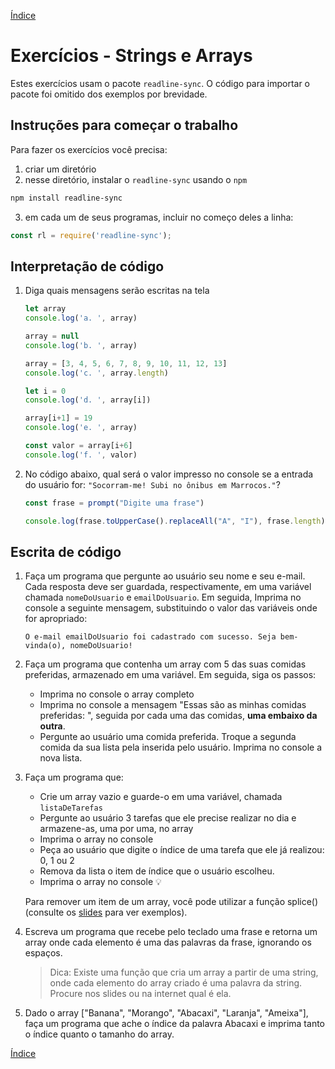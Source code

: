 [Índice](README.md)

# Exercícios - Strings e Arrays

Estes exercícios usam o pacote `readline-sync`. O código para importar o pacote foi omitido dos exemplos por brevidade.

## Instruções para começar o trabalho
Para fazer os exercícios você precisa:

1. criar um diretório
2. nesse diretório, instalar o `readline-sync` usando o `npm`

  ```sh
  npm install readline-sync

  ```

3. em cada um de seus programas, incluir no começo deles a linha:

  ```js
  const rl = require('readline-sync');
  ```

## Interpretação de código

1. Diga quais mensagens serão escritas na tela

    ```js
    let array
    console.log('a. ', array)

    array = null
    console.log('b. ', array)

    array = [3, 4, 5, 6, 7, 8, 9, 10, 11, 12, 13]
    console.log('c. ', array.length)

    let i = 0
    console.log('d. ', array[i])

    array[i+1] = 19
    console.log('e. ', array)

    const valor = array[i+6]
    console.log('f. ', valor)
    ```
1. No código abaixo, qual será o valor impresso no console se a entrada do usuário for: `"Socorram-me! Subi no ônibus em Marrocos."`?

    ```js
    const frase = prompt("Digite uma frase")

    console.log(frase.toUpperCase().replaceAll("A", "I"), frase.length)
    ```

## Escrita de código

1. Faça um programa que pergunte ao usuário seu nome e seu e-mail. Cada resposta deve ser guardada, respectivamente, em uma variável chamada `nomeDoUsuario` e `emailDoUsuario`. Em seguida, Imprima no console a seguinte mensagem, substituindo o valor das variáveis onde for apropriado:

    ```
    O e-mail emailDoUsuario foi cadastrado com sucesso. Seja bem-vinda(o), nomeDoUsuario!
    ```

1. Faça um programa que contenha um array com 5 das suas comidas preferidas, armazenado em uma variável. Em seguida, siga os passos:

    - Imprima no console o array completo
    - Imprima no console a mensagem "Essas são as minhas comidas preferidas: ", seguida por cada uma das comidas, **uma embaixo da outra**.
    - Pergunte ao usuário uma comida preferida. Troque a segunda comida da sua lista pela inserida pelo usuário. Imprima no console a nova lista.

1. Faça um programa que:
    - Crie um array vazio e guarde-o em uma variável, chamada `listaDeTarefas`
    - Pergunte ao usuário 3 tarefas que ele precise realizar no dia e armazene-as, uma por uma, no array
    - Imprima o array no console
    - Peça ao usuário que digite o índice de uma tarefa que ele já realizou: 0, 1 ou 2 
    - Remova da lista o item de índice que o usuário escolheu.
    - Imprima o array no console
💡

    Para remover um item de um array, você pode utilizar a função splice() (consulte os [slides](slides/aula05-strings-e-arrays.pdf) para ver exemplos).

1. Escreva um programa que recebe pelo teclado uma frase e retorna um array onde cada elemento é uma das palavras da frase, ignorando os espaços.

    > Dica: Existe uma função que cria um array a partir de uma string, onde cada elemento do array criado é uma palavra da string. Procure nos slides ou na internet qual é ela.

1. Dado o array ["Banana", "Morango", "Abacaxi", "Laranja", "Ameixa"], faça um programa que ache o índice da palavra Abacaxi e imprima tanto o índice quanto o tamanho do array. 

[Índice](README.md)